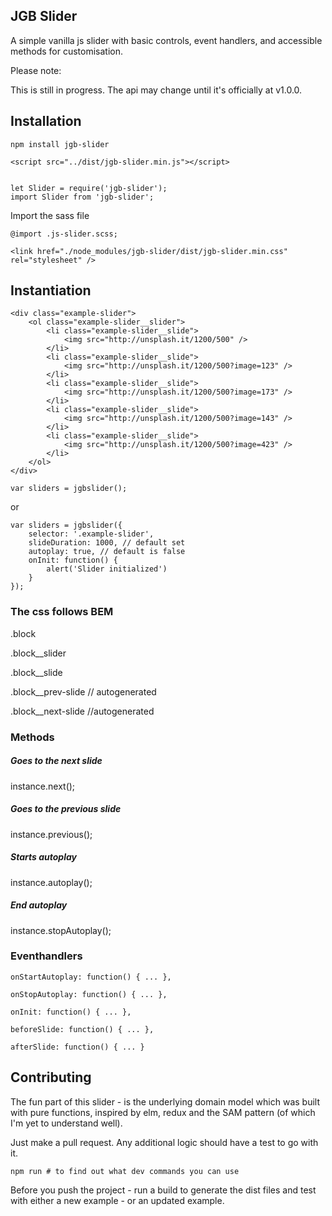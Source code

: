 JGB Slider
-----

A simple vanilla js slider with basic controls, event handlers, and accessible methods for customisation.

Please note:

This is still in progress. The api may change until it's officially at v1.0.0.


## Installation

```
npm install jgb-slider

<script src="../dist/jgb-slider.min.js"></script>
```

```

let Slider = require('jgb-slider');
import Slider from 'jgb-slider';

```

Import the sass file

```
@import .js-slider.scss;

<link href="./node_modules/jgb-slider/dist/jgb-slider.min.css" rel="stylesheet" />

```

## Instantiation

```
<div class="example-slider">
    <ol class="example-slider__slider">
        <li class="example-slider__slide">
            <img src="http://unsplash.it/1200/500" />
        </li>
        <li class="example-slider__slide">
            <img src="http://unsplash.it/1200/500?image=123" />
        </li>
        <li class="example-slider__slide">
            <img src="http://unsplash.it/1200/500?image=173" />
        </li>
        <li class="example-slider__slide">
            <img src="http://unsplash.it/1200/500?image=143" />
        </li>
        <li class="example-slider__slide">
            <img src="http://unsplash.it/1200/500?image=423" />
        </li>
    </ol>
</div>
```

```
var sliders = jgbslider();
```

or

```
var sliders = jgbslider({
    selector: '.example-slider',
    slideDuration: 1000, // default set
    autoplay: true, // default is false
    onInit: function() {
        alert('Slider initialized')
    }
});
```

### The css follows BEM

.block

.block__slider

.block__slide

.block__prev-slide // autogenerated

.block__next-slide //autogenerated


### Methods

##### Goes to the next slide
instance.next();

##### Goes to the previous slide
instance.previous();

##### Starts autoplay
instance.autoplay();

##### End autoplay
instance.stopAutoplay();

### Eventhandlers

```
onStartAutoplay: function() { ... },

onStopAutoplay: function() { ... },

onInit: function() { ... },

beforeSlide: function() { ... },

afterSlide: function() { ... }

```


## Contributing

The fun part of this slider - is the underlying domain model which was built with pure functions, inspired by elm, redux and the SAM pattern (of which I'm yet to understand well).

Just make a pull request. Any additional logic should have a test to go with it.

```
npm run # to find out what dev commands you can use
```

Before you push the project - run a build to generate the dist files and test with either a new example - or an updated example.

